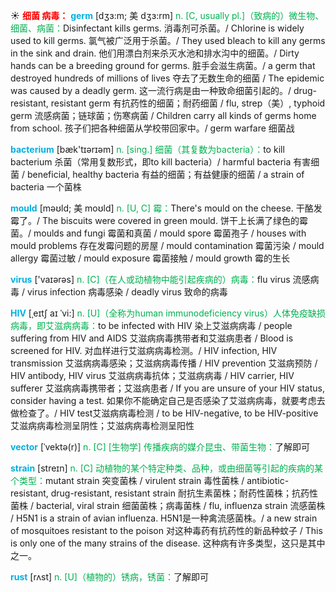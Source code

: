 ☀ <font color="red">**细菌 病毒：**</font>
<font color="sky blue">**germ**</font> [dʒɜ:m; 美 dʒɜ:rm]
<font color="#00b050">n. [C, usually pl.]（致病的）微生物、细菌、病菌：</font>Disinfectant kills germs. 消毒剂可杀菌。/ Chlorine is widely used to kill germs. 氯气被广泛用于杀菌。/ They used bleach to kill any germs in the sink and drain. 他们用漂白剂来杀灭水池和排水沟中的细菌。/ Dirty hands can be a breeding ground for germs. 脏手会滋生病菌。/ a germ that destroyed hundreds of millions of lives 夺去了无数生命的细菌 / The epidemic was caused by a deadly germ. 这一流行病是由一种致命细菌引起的。/ drug-resistant, resistant germ 有抗药性的细菌；耐药细菌 / flu, strep（美）, typhoid germ 流感病菌；链球菌；伤寒病菌 / Children carry all kinds of germs home from school. 孩子们把各种细菌从学校带回家中。/ germ warfare 细菌战

<font color="sky blue">**bacterium**</font> [bæk'tɪərɪəm] 
<font color="#00b050">n. [sing.] 细菌（其复数为bacteria）：</font>to kill bacterium 杀菌（常用复数形式，即to kill bacteria）/ harmful bacteria 有害细菌 / beneficial, healthy bacteria 有益的细菌；有益健康的细菌 / a strain of bacteria 一个菌株
           
<font color="sky blue">**mould**</font> [məʊld; 美 moʊld]
<font color="#00b050">n. [U, C] 霉：</font>There's mould on the cheese. 干酪发霉了。/ The biscuits were covered in green mould. 饼干上长满了绿色的霉菌。/ moulds and fungi 霉菌和真菌 / mould spore 霉菌孢子 / houses with mould problems 存在发霉问题的房屋 / mould contamination 霉菌污染 / mould allergy 霉菌过敏 / mould exposure 霉菌接触 / mould growth 霉的生长

<font color="sky blue">**virus**</font> ['vaɪərəs] 
<font color="#00b050">n. [C]（在人或动植物中能引起疾病的）病毒：</font>flu virus 流感病毒 / virus infection 病毒感染 / deadly virus 致命的病毒
                     
<font color="sky blue">**HIV**</font> [ˌeɪtʃ aɪ ˈvi:]
<font color="#00b050">n. [U]（全称为human immunodeficiency virus）人体免疫缺损病毒，即艾滋病病毒：</font>to be infected with HIV 染上艾滋病病毒 / people suffering from HIV and AIDS 艾滋病病毒携带者和艾滋病患者 / Blood is screened for HIV. 对血样进行艾滋病病毒检测。/ HIV infection, HIV transmission 艾滋病病毒感染；艾滋病病毒传播 / HIV prevention 艾滋病预防 / HIV antibody, HIV virus 艾滋病病毒抗体；艾滋病病毒 / HIV carrier, HIV sufferer 艾滋病病毒携带者；艾滋病患者 / If you are unsure of your HIV status, consider having a test. 如果你不能确定自己是否感染了艾滋病病毒，就要考虑去做检查了。/ HIV test艾滋病病毒检测 / to be HIV-negative, to be HIV-positive 艾滋病病毒检测呈阴性；艾滋病病毒检测呈阳性

<font color="sky blue">**vector**</font> [ˈvektə(r)]
<font color="#00b050">n. [C] [生物学] 传播疾病的媒介昆虫、带菌生物：</font>了解即可
           
<font color="sky blue">**strain**</font> [streɪn]
<font color="#00b050">n. [C] 动植物的某个特定种类、品种，或由细菌等引起的疾病的某个类型：</font>mutant strain 突变菌株 / virulent strain 毒性菌株 / antibiotic-resistant, drug-resistant, resistant strain 耐抗生素菌株；耐药性菌株；抗药性菌株 / bacterial, viral strain 细菌菌株；病毒菌株 / flu, influenza strain 流感菌株 / H5N1 is a strain of avian influenza. H5N1是一种禽流感菌株。/ a new strain of mosquitoes resistant to the poison 对这种毒药有抗药性的新品种蚊子 / This is only one of the many strains of the disease. 这种病有许多类型，这只是其中之一。
           
<font color="sky blue">**rust**</font> [rʌst]
<font color="#00b050">n. [U]（植物的）锈病，锈菌：</font>了解即可
